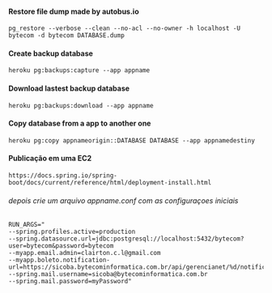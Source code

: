 #### Restore file dump made by autobus.io
    pg_restore --verbose --clean --no-acl --no-owner -h localhost -U bytecom -d bytecom DATABASE.dump
   
#### Create backup database    
    heroku pg:backups:capture --app appname
    
#### Download lastest backup database    
    heroku pg:backups:download --app appname
    
#### Copy database from a app to another one    
    heroku pg:copy appnameorigin::DATABASE DATABASE --app appnamedestiny

#### Publicação em uma EC2
    https://docs.spring.io/spring-boot/docs/current/reference/html/deployment-install.html

###### depois crie um arquivo appname.conf com as configuraçoes iniciais
    RUN_ARGS="
    --spring.profiles.active=production
    --spring.datasource.url=jdbc:postgresql://localhost:5432/bytecom?user=bytecom&password=bytecom
    --myapp.email.admin=clairton.c.l@gmail.com
    --myapp.boleto.notification-url=https://sicoba.bytecominformatica.com.br/api/gerencianet/%d/notification
    --spring.mail.username=sicoba@bytecominformatica.com.br
    --spring.mail.password=myPassword"
                                                 

    
    
